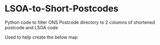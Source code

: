 # LSOA-to-Short-Postcodes
Python code to filter ONS Postcode directory to 2 columns of shortened postcode and LSOA code

Used to help create the below map



